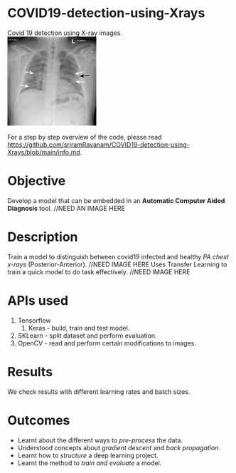 # COVID19-detection-using-Xrays
Covid 19 detection using X-ray images.  
<img src="/result_images/xray_infected.jpg" width="200" height="200">

For a step by step overview of the code, please read https://github.com/sriramRavanam/COVID19-detection-using-Xrays/blob/main/info.md.

# Objective
Develop a model that can be embedded in an **Automatic Computer Aided Diagnosis** tool.
//NEED AN IMAGE HERE

# Description
Train a model to distinguish between covid19 infected and healthy _PA chest x-rays_ (Posterior-Anterior).
//NEED IMAGE HERE
Uses Transfer Learning to train a quick model to do task effectively.
//NEED IMAGE HERE

# APIs used
1. Tensorflow
    1. Keras - build, train and test model.
2. SKLearn - split dataset and perform evaluation.
3. OpenCV - read and perform certain modifications to images.


# Results
We check results with different learning rates and batch sizes.

# Outcomes
* Learnt about the different ways to _pre-process_ the data.
* Understood concepts about _gradient descent_ and _back propagation_.
* Learnt how to _structure_ a deep learning project.
* Learnt the method to _train and evaluate_ a model.


